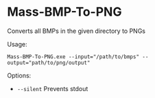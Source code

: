 # Mass-BMP-To-PNG

Converts all BMPs in the given directory to PNGs

Usage:

`Mass-BMP-To-PNG.exe --input="/path/to/bmps" --output="path/to/png/output"`

Options:

* `--silent` Prevents stdout